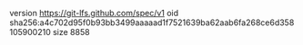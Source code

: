 version https://git-lfs.github.com/spec/v1
oid sha256:a4c702d95f0b93bb3499aaaaad1f7521639ba62aab6fa268ce6d358105900210
size 8858
